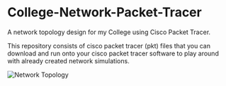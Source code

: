 # College-Network-Packet-Tracer
A network topology design for my College using Cisco Packet Tracer.

This repository consists of cisco packet tracer (pkt) files that you can download and run onto your cisco packet tracer software to play around with already created network simulations. 

![Network Topology](https://github.com/Pranay1005/A-Network-Topology-Usibg-Cisco-Packet-Tracker)
